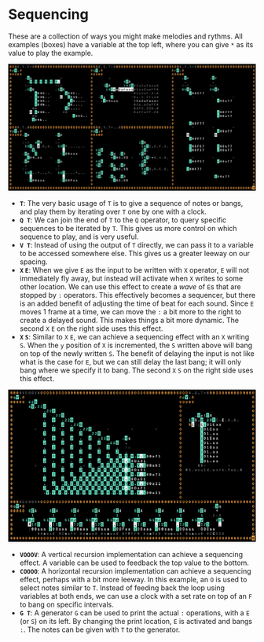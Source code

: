 # Sequencing

These are a collection of ways you might make melodies and rythms. All examples (boxes) have a variable at the top left, where you can give `*` as its value to play the example.

![1](./1.png)

- **`T`**: The very basic usage of `T` is to give a sequence of notes or bangs, and play them by iterating over `T` one by one with a clock.
- **`Q T`**: We can join the end of `T` to the `Q` operator, to query specific sequences to be iterated by `T`. This gives us more control on which sequence to play, and is very useful.
- **`V T`**: Instead of using the output of `T` directly, we can pass it to a variable to be accessed somewhere else. This gives us a greater leeway on our spacing.
- **`X` `E`**: When we give `E` as the input to be written with `X` operator, `E` will not immediately fly away, but instead will activate when `X` writes to some other location. We can use this effect to create a _wave_ of `E`s that are stopped by `:` operators. This effectively becomes a sequencer, but there is an added benefit of adjusting the time of beat for each sound. Since `E` moves 1 frame at a time, we can move the `:` a bit more to the right to create a delayed sound. This makes things a bit more dynamic. The second `X` `E` on the right side uses this effect.
- **`X` `S`**: Similar to `X` `E`, we can achieve a sequencing effect with an `X` writing `S`. When the `y` position of `X` is incremented, the `S` written above will bang on top of the newly written `S`. The benefit of delaying the input is not like what is the case for `E`, but we can still delay the last bang; it will only bang where we specify it to bang. The second `X` `S` on the right side uses this effect.

![2](./2.png)

- **`VOOOV`**: A vertical recursion implementation can achieve a sequencing effect. A variable can be used to feedback the top value to the bottom.
- **`COOOO`**: A horizontal recursion implementation can achieve a sequencing effect, perhaps with a bit more leeway. In this example, an `O` is used to select notes similar to `T`. Instead of feeding back the loop using variables at both ends, we can use a clock with a set rate on top of an `F` to bang on specific intervals.
- **`G T`**: A generator `G` can be used to print the actual `:` operations, with a `E` (or `S`) on its left. By changing the print location, `E` is activated and bangs `:`. The notes can be given with `T` to the generator.
